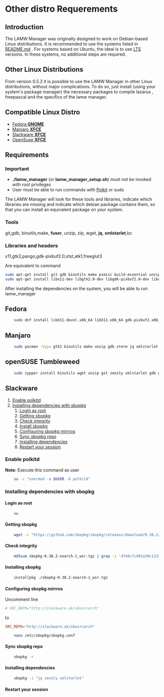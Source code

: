 # Other distro Requerements #


Introduction 
---

The LAMW Manager was originally designed to work on Debian-based Linux distributions.
It is recommended to use the systems listed in [README.md](https://github.com/dosza/LAMWManager-linux#linux-distro-supported) .
For systems based on Ubuntu, the ideal is to use [LTS](https://ubuntu.com/about/release-cycle) versions.
In these systems, no additional steps are required.

Other Linux Distributions
---
From version 0.5.2 it is possible to use the LAMW Manager in other Linux distributions, without major complications.
To do so, just install (using your system's package manager) the necessary packages to compile lazarus , freepascal and the specifics of the lamw manager.

Compatible Linux Distro
---
+	[Fedora **GNOME**](#Fedora)
+	[Manjaro **XFCE**](#Manjaro)
+	[Slackware **XFCE**](#Slackware)
+	[OpenSuse **XFCE**](#opensuse-tumbleweed)


## Requirements ##

### Important ### 

+	**./lamw_manager** (or **lamw_manager_setup.sh**) must not be invoked with root privileges
+ 	User must be able to run commands with [Polkit](https://wiki.archlinux.org/title/Polkit) or sudo

The LAMW Manager will look for these tools and libraries, indicate which libraries are missing and indicate which debian package contains them, so that you can install an equivalent package on your system.

### Tools ###

git,gdb, binutils,make, **fuser**, unzip, zip, wget, **jq**, **xmlstarlet**,bc

### Libraries and headers ###

x11,gtk2,pango,gdk-pixbuf2.0,xtst,atk1,freeglut3

Are equivalent to command

```bash 
sudo apt-get install git gdb binutils make psmisc build-essential unzip zip wget jq xmlstarlet bc -y
sudo apt-get install libx11-dev libgtk2.0-dev libgdk-pixbuf2.0-dev libcairo2-dev libpango1.0-dev libxtst-dev libatk1.0-dev freeglut3 freeglut3-dev -y
```

After installing the dependencies on the system, you will be able to run lamw_manager

Fedora
---
```bash
	sudo dnf install libX11-devel.x86_64 libX11.x86_64 gdk-pixbuf2.x86_64 gdk-pixbuf2-devel.x86_64 librsvg2.x86_64 pango-devel.x86_64 freeglut-devel.x86_64 libXtst-devel.x86_64 atk-devel.x86_64 gtk2-devel.x86_64 wget.x86_64 git.x86_64 xterm make.x86_64  gdb.x86_64 zip.x86_64 unzip.x86_64 jq.x86_64 xmlstarlet.x86_64 bc.x86_64 binutils.x86_64 gcc.x86_64 -y
```

Manjaro
---
```bash 
	sudo pacman -Syyu gtk2 binutils make unzip gdb xterm jq xmlstarlet wget git zenity bc --noconfirm
```
openSUSE Tumbleweed
---
```bash
	sudo zypper install binutils wget unzip git zenity xmlstarlet gdb glibc-devel make jq  freeglut-devel libXtst-devel  pango-devel gdk-pixbuf-devel gtk2-devel libX11-devel  atkmm-devel cairo-devel gcc bc
```

Slackware
---
1.	[Enable polkitd](#enable-polkitd)
2.	[Installing dependencies with sbopkg](#installing-dependencies-with-sbopkg)
	1. [Login as root](#login-as-root)
	2.	[Getting sbopkg](#getting-sbopkg)
	3.	[Check integrity](#check-integrity)
	4.	[Install sbopkg](#installing-sbopkg)
	5.	[Configuring sbopkg mirrros](#configuring-sbopkg-mirrros)
	6.	[Sync sbopkg repo](#sync-sbopkg-repo)
	7.	[Installing dependencies](#installing-dependencies)
	8. 	[Restart your session](#restart-your-session)


### Enable polkitd ###

**Note**: Execute this command as user

```bash 
	su -c "usermod -a $USER -G polkitd"
```

### Installing dependencies with sbopkg ####

#### Login as root #### 
```bash
	su 
```
#### Getting sbopkg ####
```bash
	wget -c "https://github.com/sbopkg/sbopkg/releases/download/0.38.2/sbopkg-0.38.2-noarch-1_wsr.tgz"
```
#### Check integrity ####
```bash
	md5sum sbopkg-0.38.2-noarch-1_wsr.tgz | grep -i 'df40c7c991a30c1129a612a40be9f590' --color=auto
``` 
#### Installing sbopkg ####
```bash
	installpkg ./sbopkg-0.38.2-noarch-1_wsr.tgz
```
#### Configuring sbopkg mirrros ####

Uncomment line

```conf
# SRC_REPO="http://slackware.uk/sbosrcarch"
```
to

```conf
SRC_REPO="http://slackware.uk/sbosrcarch"
```

```bash
	nano /etc/sbopkg/sbopkg.conf
```

#### Sync sbopkg repo #### 
```bash
	sbopkg -r
```
#### Installing dependencies ####
```bash
	sbopkg -i "jq zenity xmlstarlet"
```

#### Restart your session #####

